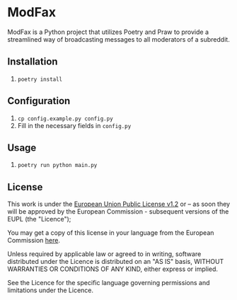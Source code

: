 # ModFax

ModFax is a Python project that utilizes Poetry and Praw to provide a streamlined way of broadcasting messages to all moderators of a subreddit.

## Installation

1. `poetry install`

## Configuration

1. `cp config.example.py config.py`
2. Fill in the necessary fields in `config.py`

## Usage

1. `poetry run python main.py`

## License

This work is under the [European Union Public License v1.2](LICENSE) or – as soon they will be approved by the European Commission - subsequent versions of the EUPL (the "Licence");

You may get a copy of this license in your language from the European Commission [here](https://joinup.ec.europa.eu/collection/eupl/eupl-text-eupl-12).

Unless required by applicable law or agreed to in writing, software distributed under the Licence is distributed on an "AS IS" basis, WITHOUT WARRANTIES OR CONDITIONS OF ANY KIND, either express or implied.

See the Licence for the specific language governing permissions and limitations under the Licence.